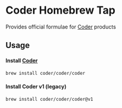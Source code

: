 # Coder Homebrew Tap

Provides official formulae for [Coder] products

## Usage

#### Install [Coder]

```sh
brew install coder/coder/coder
```

#### Install Coder v1 (legacy)

```sh
brew install coder/coder/coder@v1
```

[coder]: https://github.com/coder/coder

